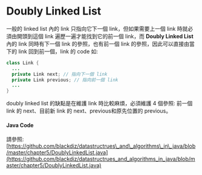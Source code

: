 # Doubly Linked List

一般的 linked list 內的 link 只指向它下一個 link，但如果需要上一個 link 時就必須由開頭到這個 link 遍歷一遍才能找到它的前一個 link，而 **Doubly Linked List** 內的 link 同時有下一個 link 的參照，也有前一個 link 的參照，因此可以直接由當下的 link 回到前一個，link 的 code 如:

```java
class Link {
  ...
  private Link next; // 指向下一個 link
  private Link previous; // 指向前一個 link
  ...
}
```

doubly linked list 的缺點是在維護 link 時比較麻煩，必須維護 4 個參照: 前一個 link 的 next、目前新 link 的 next、previous和原先位置的 previous。

#### Java Code

請參照: [https://github.com/blackdiz/datastructrues\_and\_algorithms\_in\_java/blob/master/chapter5/DoublyLinkedList.java](https://github.com/blackdiz/datastructrues_and_algorithms_in_java/blob/master/chapter5/DoublyLinkedList.java)

